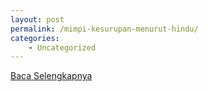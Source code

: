 ```yaml
---
layout: post
permalink: /mimpi-kesurupan-menurut-hindu/
categories:
    - Uncategorized
---
```


[Baca Selengkapnya](/08)